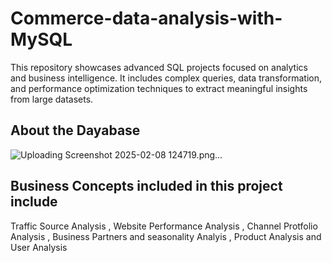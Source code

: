 # Commerce-data-analysis-with-MySQL
This repository showcases advanced SQL projects focused on analytics and business intelligence. It includes complex queries, data transformation, and performance optimization techniques to extract meaningful insights from large datasets.

## About the Dayabase 



![Uploading Screenshot 2025-02-08 124719.png…]()




## Business Concepts included in this project include

Traffic Source Analysis , Website Performance Analysis , Channel Protfolio Analysis , Business Partners and seasonality Analyis , Product Analysis and User Analysis 




